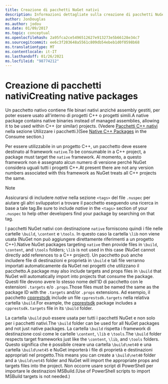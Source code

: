 ```yaml
---
title: Creazione di pacchetti NuGet nativi
description: Informazioni dettagliate sulla creazione di pacchetti NuGet nativi che contengono codice C++ anziché codice gestito, da usare in progetti C++.
author: JonDouglas
ms.author: jodou
ms.date: 01/09/2017
ms.topic: conceptual
ms.openlocfilehash: 2a95fca2ce5496512627e913273e5b66128e34c7
ms.sourcegitcommit: ee6c3f203648a5561c809db54ebeb1d0f0598b68
ms.translationtype: MT
ms.contentlocale: it-IT
ms.lasthandoff: 01/26/2021
ms.locfileid: "98774212"
---
```

# <a name="creating-native-packages"></a><span data-ttu-id="d54e5-103">Creazione di pacchetti nativi</span><span class="sxs-lookup"><span data-stu-id="d54e5-103">Creating native packages</span></span>

<span data-ttu-id="d54e5-104">Un pacchetto nativo contiene file binari nativi anziché assembly gestiti, per poter essere usato all'interno di progetti C++ o progetti simili.</span><span class="sxs-lookup"><span data-stu-id="d54e5-104">A native package contains native binaries instead of managed assemblies, allowing it to be used within C++ (or similar) projects.</span></span> <span data-ttu-id="d54e5-105">(Vedere [Pacchetti C++ nativi](../consume-packages/finding-and-choosing-packages.md#native-c-packages) nella sezione Utilizzare i pacchetti.)</span><span class="sxs-lookup"><span data-stu-id="d54e5-105">(See [Native C++ Packages](../consume-packages/finding-and-choosing-packages.md#native-c-packages) in the Consume section.)</span></span>

<span data-ttu-id="d54e5-106">Per essere utilizzabile in un progetto C++, un pacchetto deve essere destinato al framework `native`.</span><span class="sxs-lookup"><span data-stu-id="d54e5-106">To be consumable in a C++ project, a package must target the `native` framework.</span></span> <span data-ttu-id="d54e5-107">Al momento, a questo framework non è assegnato alcun numero di versione perché NuGet considera uguali tutti i progetti C++.</span><span class="sxs-lookup"><span data-stu-id="d54e5-107">At present there are not any version numbers associated with this framework as NuGet treats all C++ projects the same.</span></span>

> [!Note]
> <span data-ttu-id="d54e5-108">Assicurarsi di includere *native* nella sezione `<tags>` del file `.nuspec` per aiutare gli altri sviluppatori a trovare il pacchetto eseguendo una ricerca in base a tale tag.</span><span class="sxs-lookup"><span data-stu-id="d54e5-108">Be sure to include *native* in the `<tags>` section of your `.nuspec` to help other developers find your package by searching on that tag.</span></span>

<span data-ttu-id="d54e5-109">I pacchetti NuGet nativi con destinazione `native` forniscono quindi i file nelle cartelle `\build`, `\content` e `\tools`. In questo caso la cartella `\lib` non viene usata (NuGet non può aggiungere direttamente riferimenti a un progetto C++).</span><span class="sxs-lookup"><span data-stu-id="d54e5-109">Native NuGet packages targeting `native` then provide files in `\build`, `\content`, and `\tools` folders; `\lib` is not used in this case (NuGet cannot directly add references to a C++ project).</span></span> <span data-ttu-id="d54e5-110">Un pacchetto può anche includere file di destinazioni e proprietà in `\build` e tali file verranno importati automaticamente da NuGet nei progetti che utilizzano il pacchetto.</span><span class="sxs-lookup"><span data-stu-id="d54e5-110">A package may also include targets and props files in `\build` that NuGet will automatically import into projects that consume the package.</span></span> <span data-ttu-id="d54e5-111">Questi file devono avere lo stesso nome dell'ID di pacchetto con le estensioni `.targets` e/o `.props`.</span><span class="sxs-lookup"><span data-stu-id="d54e5-111">Those files must be named the same as the package ID with the `.targets` and/or `.props` extensions.</span></span> <span data-ttu-id="d54e5-112">Ad esempio, il pacchetto [cpprestsdk](https://nuget.org/packages/cpprestsdk/) include un file `cpprestsdk.targets` nella relativa cartella `\build`.</span><span class="sxs-lookup"><span data-stu-id="d54e5-112">For example, the [cpprestsdk](https://nuget.org/packages/cpprestsdk/) package includes a `cpprestsdk.targets` file in its `\build` folder.</span></span>

<span data-ttu-id="d54e5-113">La cartella `\build` può essere usata per tutti i pacchetti NuGet e non solo per i pacchetti nativi.</span><span class="sxs-lookup"><span data-stu-id="d54e5-113">The `\build` folder can be used for all NuGet packages and not just native packages.</span></span> <span data-ttu-id="d54e5-114">La cartella `\build` rispetta i framework di destinazione così come le cartelle `\content`, `\lib` e `\tools`.</span><span class="sxs-lookup"><span data-stu-id="d54e5-114">The `\build` folder respects target frameworks just like the `\content`, `\lib`, and `\tools` folders.</span></span> <span data-ttu-id="d54e5-115">Questo significa che è possibile creare una cartella `\build\net40` e una cartella `\build\net45` e NuGet importerà i file di proprietà e destinazioni appropriati nel progetto.</span><span class="sxs-lookup"><span data-stu-id="d54e5-115">This means you can create a `\build\net40` folder and a `\build\net45` folder and NuGet will import the appropriate props and targets files into the project.</span></span> <span data-ttu-id="d54e5-116">Non occorre usare script di PowerShell per importare le destinazioni MSBuild.</span><span class="sxs-lookup"><span data-stu-id="d54e5-116">(Use of PowerShell scripts to import MSBuild targets is not needed.)</span></span>
